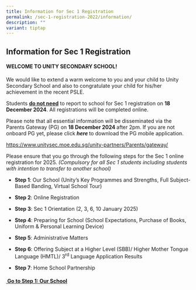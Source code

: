 ```yaml
---
title: Information for Sec 1 Registration
permalink: /sec-1-registration-2022/information/
description: ""
variant: tiptap
---
```

<h2>Information for Sec 1 Registration</h2>
<h4>WELCOME TO UNITY SECONDARY SCHOOL!</h4>
<p>We would like to extend a warm welcome to you and your child to Unity
Secondary School and also to congratulate your child for his/her achievement
in the recent PSLE.&nbsp;</p>
<p>Students <strong><u>do not need</u></strong> to report to school for Sec
1 registration on <strong>18 December 2024</strong>. All registrations will
be completed online.</p>
<p>Please note that all essential information will be disseminated via the
Parents Gateway (PG) on <strong>18 December 2024 </strong>after 2pm. If
you are not onboard PG yet, please click <strong><em>here</em> </strong>to
download the PG mobile application.&nbsp;</p>
<p><a href="https://www.unitysec.moe.edu.sg/unity-partners/Parents/gateway/" rel="noopener noreferrer nofollow" target="_blank"><u>https://www.unitysec.moe.edu.sg/unity-partners/Parents/gateway/</u></a>
</p>
<p></p>
<p>Please ensure that you go through the following steps for the Sec 1 online
registration for 2025. <em>(Compulsory for all Sec 1 students including students with intention to transfer to another school)</em>
</p>
<ul>
<li>
<p><strong>Step 1</strong>: Our School (Unity’s Key Programmes and Strengths,
Full Subject-Based Banding, Virtual School Tour)</p>
</li>
<li>
<p><strong>Step 2</strong>: Online Registration&nbsp;</p>
</li>
<li>
<p><strong>Step 3</strong>: Sec 1 Orientation (2, 3, 6, 10 January 2025)</p>
</li>
<li>
<p><strong>Step 4</strong>: Preparing for School (School Expectations, Purchase
of Books, Uniform &amp; Personal Learning Device)</p>
</li>
<li>
<p><strong>Step 5</strong>: Administrative Matters&nbsp;</p>
</li>
<li>
<p><strong>Step 6</strong>: Offering Subject at a Higher Level (SBB)/ Higher
Mother Tongue Language (HMTL)/ 3<sup>rd</sup> Language Application Results</p>
</li>
<li>
<p><strong>Step 7</strong>: Home School Partnership</p>
</li>
</ul>
<p></p>
<p></p>
<h4><strong><u>&nbsp;Go to Step 1: Our School</u></strong></h4>
<p></p>